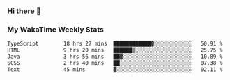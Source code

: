 ### Hi there 👋

<!--
**royschrauwen/royschrauwen** is a ✨ _special_ ✨ repository because its `README.md` (this file) appears on your GitHub profile.

Here are some ideas to get you started:

- 🔭 I’m currently working on ...
- 🌱 I’m currently learning ...
- 👯 I’m looking to collaborate on ...
- 🤔 I’m looking for help with ...
- 💬 Ask me about ...
- 📫 How to reach me: ...
- 😄 Pronouns: ...
- ⚡ Fun fact: ...
-->


### My WakaTime Weekly Stats
<!--START_SECTION:waka-->

```txt
TypeScript        18 hrs 27 mins  ████████████▓░░░░░░░░░░░░   50.91 %
HTML              9 hrs 20 mins   ██████▒░░░░░░░░░░░░░░░░░░   25.75 %
Java              3 hrs 56 mins   ██▓░░░░░░░░░░░░░░░░░░░░░░   10.89 %
SCSS              2 hrs 40 mins   ██░░░░░░░░░░░░░░░░░░░░░░░   07.38 %
Text              45 mins         ▓░░░░░░░░░░░░░░░░░░░░░░░░   02.11 %
```

<!--END_SECTION:waka-->

